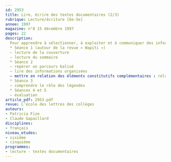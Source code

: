 ```yaml
---
id: 2953
title: Lire, écrire des textes documentaires (2/3)
rubrique: Lecture/écriture [6e-5e]
annee: 1997
magazine: n°8 15 décembre 1997
pages: 22
description: 
  Pour apprendre à sélectionner, à exploiter et à communiquer des informations
  * Séance 1 (autour de la revue « Wapiti »)
  – lecture de la couverture
  – lecture du sommaire
  * Séance 2
  – repérer un parcours balisé
  – lire des informations organisées
  – mettre en relation des éléments constitutifs complémentaires : relation dessin-texte ; relation photographie-légende ; relation dessin-légende, etc.
  * Séance 3
  – comprendre le rôle des légendes
  * Séances 4 et 5
  – évaluation
article_pdf: 2953.pdf
revue: L’école des lettres des collèges
auteurs:
- Patricia Fize
- Claude Gapaillard
disciplines:
- français
niveau_etudes:
- sixième
- cinquième
programmes:
- lecture - textes documentaires
---
```

